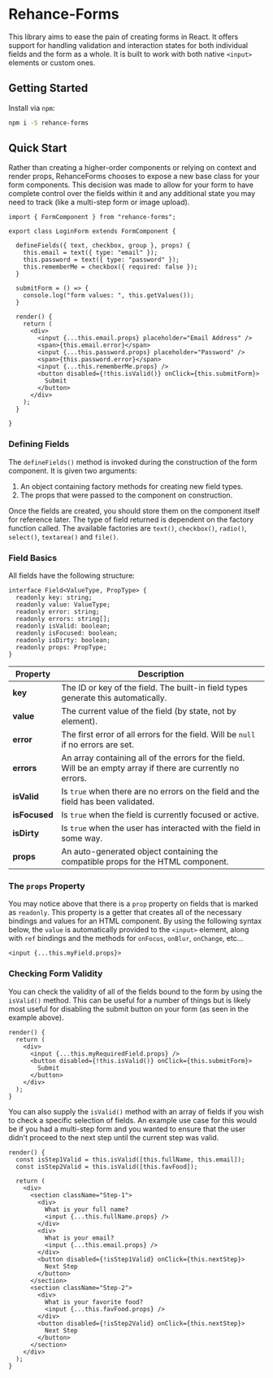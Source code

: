 # Rehance-Forms

This library aims to ease the pain of creating forms in React.  It offers support for handling validation and interaction states for both individual fields and the form as a whole.  It is built to work with both native `<input>` elements or custom ones.

## Getting Started

Install via `npm`:

```bash
npm i -S rehance-forms
```

## Quick Start

Rather than creating a higher-order components or relying on context and render props, RehanceForms chooses to expose a new base class for your form components.  This decision was made to allow for your form to have complete control over the fields within it and any additional state you may need to track (like a multi-step form or image upload).

```tsx
import { FormComponent } from "rehance-forms";

export class LoginForm extends FormComponent {

  defineFields({ text, checkbox, group }, props) {
    this.email = text({ type: "email" });
    this.password = text({ type: "password" });
    this.rememberMe = checkbox({ required: false });
  }

  submitForm = () => {
    console.log("form values: ", this.getValues());
  }

  render() {
    return (
      <div>
        <input {...this.email.props} placeholder="Email Address" />
        <span>{this.email.error}</span>
        <input {...this.password.props} placeholder="Password" />
        <span>{this.password.error}</span>
        <input {...this.rememberMe.props} />
        <button disabled={!this.isValid()} onClick={this.submitForm}>
          Submit
        </button>
      </div>
    );
  }

}
```

### Defining Fields

The `defineFields()` method is invoked during the construction of the form component.  It is given two arguments:

1. An object containing factory methods for creating new field types.
2. The props that were passed to the component on construction.

Once the fields are created, you should store them on the component itself for reference later.  The type of field returned is dependent on the factory function called.  The available factories are `text()`, `checkbox()`, `radio()`, `select()`, `textarea()` and `file()`.

### Field Basics

All fields have the following structure:

```tsx
interface Field<ValueType, PropType> {
  readonly key: string;
  readonly value: ValueType;
  readonly error: string;
  readonly errors: string[];
  readonly isValid: boolean;
  readonly isFocused: boolean;
  readonly isDirty: boolean;
  readonly props: PropType;
}
```

| Property      | Description                                                                                                    |
| ------------- | -------------------------------------------------------------------------------------------------------------- |
| **key**       | The ID or key of the field.  The built-in field types generate this automatically.                             |
| **value**     | The current value of the field (by state, not by element).                                                     |
| **error**     | The first error of all errors for the field.  Will be `null` if no errors are set.                             |
| **errors**    | An array containing all of the errors for the field.  Will be an empty array if there are currently no errors. |
| **isValid**   | Is `true` when there are no errors on the field and the field has been validated.                              |
| **isFocused** | Is `true` when the field is currently focused or active.                                                       |
| **isDirty**   | Is `true` when the user has interacted with the field in some way.                                             |
| **props**     | An auto-generated object containing the compatible props for the HTML component.                               |

### The `props` Property

You may notice above that there is a `prop` property on fields that is marked as `readonly`.  This property is a getter that creates all of the necessary bindings and values for an HTML component.  By using the following syntax below, the `value` is automatically provided to the `<input>` element, along with `ref` bindings and the methods for `onFocus`, `onBlur`, `onChange`, etc...

```tsx
<input {...this.myField.props}>
```

### Checking Form Validity

You can check the validity of all of the fields bound to the form by using the `isValid()` method.  This can be useful for a number of things but is likely most useful for disabling the submit button on your form (as seen in the example above).

```tsx
render() {
  return (
    <div>
      <input {...this.myRequiredField.props} />
      <button disabled={!this.isValid()} onClick={this.submitForm}>
        Submit
      </button>
    </div>
  );
}
```

You can also supply the `isValid()` method with an array of fields if you wish to check a specific selection of fields.  An example use case for this would be if you had a multi-step form and you wanted to ensure that the user didn't proceed to the next step until the current step was valid.

```tsx
render() {
  const isStep1Valid = this.isValid([this.fullName, this.email]);
  const isStep2Valid = this.isValid([this.favFood]);

  return (
    <div>
      <section className="Step-1">
        <div>
          What is your full name?
          <input {...this.fullName.props} />
        </div>
        <div>
          What is your email?
          <input {...this.email.props} />
        </div>
        <button disabled={!isStep1Valid} onClick={this.nextStep}>
          Next Step
        </button>
      </section>
      <section className="Step-2">
        <div>
          What is your favorite food?
          <input {...this.favFood.props} />
        </div>
        <button disabled={!isStep2Valid} onClick={this.nextStep}>
          Next Step
        </button>
      </section>
    </div>
  );
}
```